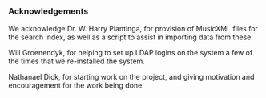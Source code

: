 ### Acknowledgements

We acknowledge Dr. W. Harry Plantinga, for provision of MusicXML files for the search index,
as well as a script to assist in importing data from these.

Will Groenendyk, for helping to set up LDAP logins on the system a few of the times that we
re-installed the system.

Nathanael Dick, for starting work on the project, and giving motivation and encouragement
for the work being done.
